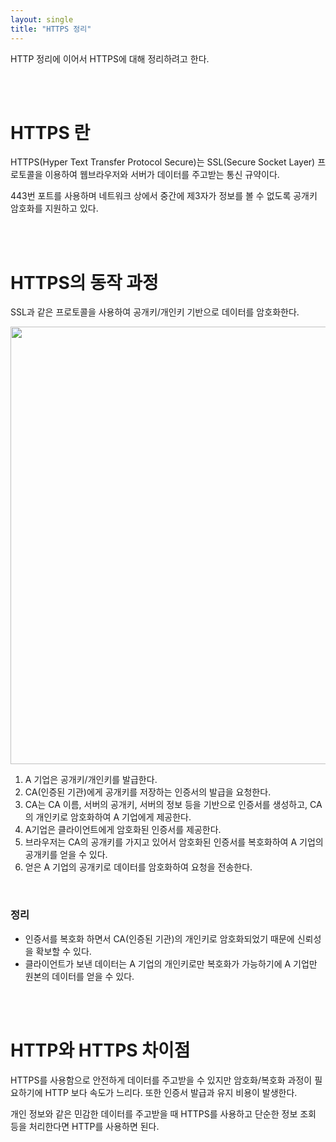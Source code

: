 ```yaml
---
layout: single
title: "HTTPS 정리"
---
```


HTTP 정리에 이어서 HTTPS에 대해 정리하려고 한다.

<br/>
<br/>

# HTTPS 란

HTTPS(Hyper Text Transfer Protocol Secure)는 SSL(Secure Socket Layer) 프로토콜을 이용하여 웹브라우저와 서버가 데이터를 주고받는 통신 규약이다.

443번 포트를 사용하며 네트워크 상에서 중간에 제3자가 정보를 볼 수 없도록 공개키 암호화를 지원하고 있다.

<br/>
<br/>

# HTTPS의 동작 과정

SSL과 같은 프로토콜을 사용하여 공개키/개인키 기반으로 데이터를 암호화한다.

<img src= "https://user-images.githubusercontent.com/58356031/146897597-e79e882e-fb46-4636-98fc-a3eed39ee570.png" width="700">


1. A 기업은 공개키/개인키를 발급한다.
2. CA(인증된 기관)에게 공개키를 저장하는 인증서의 발급을 요청한다.
3. CA는 CA 이름, 서버의 공개키, 서버의 정보 등을 기반으로 인증서를 생성하고, CA의 개인키로 암호화하여 A 기업에게 제공한다.
4. A기업은 클라이언트에게 암호화된 인증서를 제공한다.
5. 브라우저는 CA의 공개키를 가지고 있어서 암호화된 인증서를 복호화하여 A 기업의 공개키를 얻을 수 있다.
6. 얻은 A 기업의 공개키로 데이터를 암호화하여 요청을 전송한다.

<br/>


### 정리
- 인증서를 복호화 하면서 CA(인증된 기관)의 개인키로 암호화되었기 때문에 신뢰성을 확보할 수 있다.
- 클라이언트가 보낸 데이터는 A 기업의 개인키로만 복호화가 가능하기에 A 기업만 원본의 데이터를 얻을 수 있다.


<br/>
<br/>



# HTTP와 HTTPS 차이점 
HTTPS를 사용함으로 안전하게 데이터를 주고받을 수 있지만 암호화/복호화 과정이 필요하기에 HTTP 보다 속도가 느리다. 또한 인증서 발급과 유지 비용이 발생한다.

개인 정보와 같은 민감한 데이터를 주고받을 때 HTTPS를 사용하고 단순한 정보 조회 등을 처리한다면 HTTP를 사용하면 된다.
